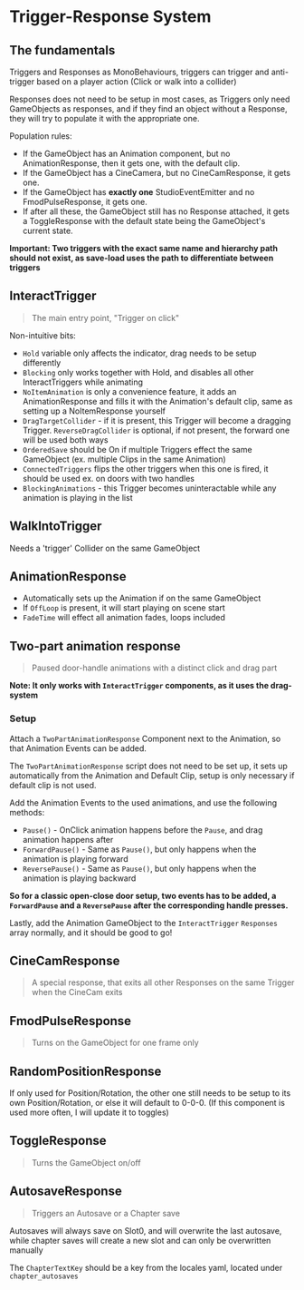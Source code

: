 # Trigger-Response System

## The fundamentals

Triggers and Responses as MonoBehaviours, triggers can trigger and anti-trigger based on a player action (Click or walk into a collider)

Responses does not need to be setup in most cases, as Triggers only need GameObjects as responses, and if they find an object without a Response, they will try to populate it with the appropriate one.

Population rules:
- If the GameObject has an Animation component, but no AnimationResponse, then it gets one, with the default clip.
- If the GameObject has a CineCamera, but no CineCamResponse, it gets one.
- If the GameObject has **exactly one** StudioEventEmitter and no FmodPulseResponse, it gets one.
- If after all these, the GameObject still has no Response attached, it gets a ToggleResponse with the default state being the GameObject's current state.

**Important: Two triggers with the exact same name and hierarchy path should not exist, as save-load uses the path to differentiate between triggers**

## InteractTrigger

> The main entry point, "Trigger on click"

Non-intuitive bits:
- `Hold` variable only affects the indicator, drag needs to be setup differently
- `Blocking` only works together with Hold, and disables all other InteractTriggers while animating
- `NoItemAnimation` is only a convenience feature, it adds an AnimationResponse and fills it with the Animation's default clip, same as setting up a NoItemResponse yourself
- `DragTargetCollider` - if it is present, this Trigger will become a dragging Trigger. `ReverseDragCollider` is optional, if not present, the forward one will be used both ways
- `OrderedSave` should be On if multiple Triggers effect the same GameObject (ex. multiple Clips in the same Animation)
- `ConnectedTriggers` flips the other triggers when this one is fired, it should be used ex. on doors with two handles
- `BlockingAnimations` - this Trigger becomes uninteractable while any animation is playing in the list

## WalkIntoTrigger

Needs a 'trigger' Collider on the same GameObject

## AnimationResponse

- Automatically sets up the Animation if on the same GameObject
- If `OffLoop` is present, it will start playing on scene start
- `FadeTime` will effect all animation fades, loops included

## Two-part animation response

> Paused door-handle animations with a distinct click and drag part

**Note: It only works with `InteractTrigger` components, as it uses the drag-system**

### Setup

Attach a `TwoPartAnimationResponse` Component next to the Animation, so that Animation Events can be added.

The `TwoPartAnimationResponse` script does not need to be set up, it sets up automatically from the Animation and Default Clip, setup is only necessary if default clip is not used.

Add the Animation Events to the used animations, and use the following methods:

- `Pause()` - OnClick animation happens before the `Pause`, and drag animation happens after
- `ForwardPause()` - Same as `Pause()`, but only happens when the animation is playing forward
- `ReversePause()` - Same as `Pause()`, but only happens when the animation is playing backward

**So for a classic open-close door setup, two events has to be added, a `ForwardPause` and a `ReversePause` after the corresponding handle presses.**

Lastly, add the Animation GameObject to the `InteractTrigger` `Responses` array normally, and it should be good to go!

## CineCamResponse

> A special response, that exits all other Responses on the same Trigger when the CineCam exits

## FmodPulseResponse

> Turns on the GameObject for one frame only

## RandomPositionResponse

If only used for Position/Rotation, the other one still needs to be setup to its own Position/Rotation, or else it will default to 0-0-0. (If this component is used more often, I will update it to toggles)

## ToggleResponse

> Turns the GameObject on/off

## AutosaveResponse

> Triggers an Autosave or a Chapter save

Autosaves will always save on Slot0, and will overwrite the last autosave, while chapter saves will create a new slot and can only be overwritten manually

The `ChapterTextKey` should be a key from the locales yaml, located under `chapter_autosaves`
